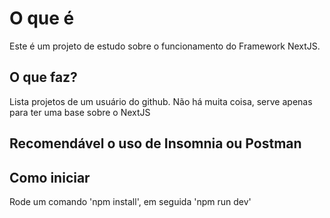 # O que é 
Este é um projeto de estudo sobre o funcionamento do Framework NextJS.

## O que faz?
Lista projetos de um usuário do github. Não há muita coisa, serve apenas para ter uma base sobre o NextJS

## Recomendável o uso de Insomnia ou Postman

## Como iniciar
Rode um comando 'npm install', em seguida 'npm run dev'